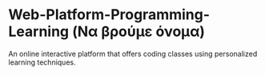 # Web-Platform-Programming-Learning (Να βρούμε όνομα)

An online interactive platform that offers coding classes using personalized learning techniques. 
